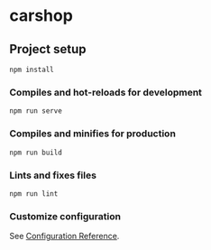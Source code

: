 # carshop

## Project setup
```
npm install
```

### Compiles and hot-reloads for development
```
npm run serve
```

### Compiles and minifies for   production
```
npm run build
```

### Lints and fixes files
```
npm run lint
```

### Customize configuration
See [Configuration Reference](https://cli.vuejs.org/config/).
